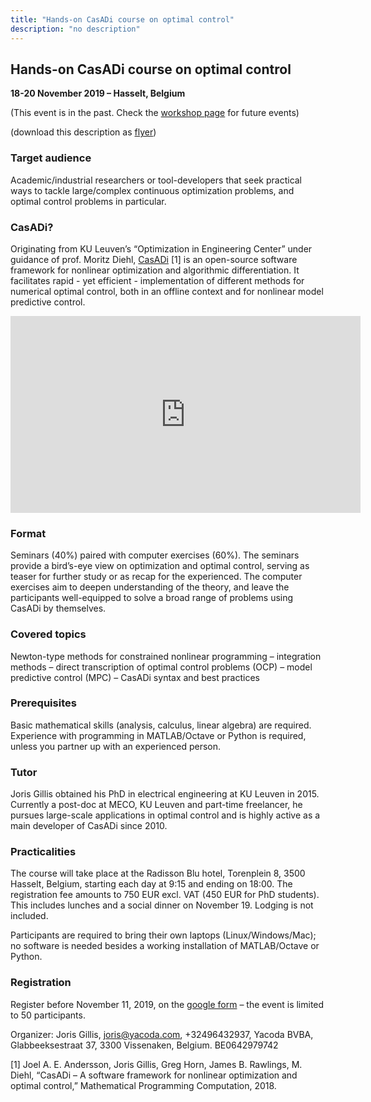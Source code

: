 ```yaml
---
title: "Hands-on CasADi course on optimal control"
description: "no description"
---
```


## Hands-on CasADi course on optimal control

**18-20 November 2019 – Hasselt, Belgium**

(This event is in the past. Check the [workshop page](../events) for future events)

(download this description as [flyer](hasselt2019.pdf))

### Target audience
Academic/industrial researchers or tool-developers that seek practical ways to tackle large/complex continuous optimization problems, and optimal control problems in particular.

### CasADi?
Originating from KU Leuven’s “Optimization in Engineering Center” under guidance of prof. Moritz Diehl, [CasADi](http://casadi.org) [1] is an open-source software framework for nonlinear optimization and algorithmic differentiation. It facilitates rapid - yet efficient - implementation of different methods for numerical optimal control, both in an offline context and for nonlinear model predictive control.

<iframe width="560" height="315" src="https://www.youtube.com/embed/aygB4COWHCs" frameborder="0" allow="autoplay; encrypted-media" allowfullscreen></iframe>


### Format
Seminars (40%) paired with computer exercises (60%). The seminars provide a bird’s-eye view on optimization and optimal control, serving as teaser for further study or as recap for the experienced. The computer exercises aim to deepen understanding of the theory, and leave the participants well-equipped to solve a broad range of problems using CasADi by themselves.

### Covered topics
Newton-type methods for constrained nonlinear programming – integration methods – direct transcription of optimal control problems (OCP) – model predictive control (MPC) – CasADi syntax and best practices

### Prerequisites
Basic mathematical skills (analysis, calculus, linear algebra) are required. Experience with programming in MATLAB/Octave or Python is required, unless you partner up with an experienced person.

### Tutor
Joris Gillis obtained his PhD in electrical engineering at KU Leuven in 2015. Currently a post-doc at MECO, KU Leuven and part-time freelancer, he pursues large-scale applications in optimal control and is highly active as a main developer of CasADi since 2010.

### Practicalities
The course will take place at the Radisson Blu hotel, Torenplein 8, 3500 Hasselt, Belgium, starting each day at 9:15 and ending on 18:00.
The registration fee amounts to 750 EUR excl. VAT (450 EUR for PhD students). This includes lunches and a social dinner on November 19. Lodging is not included.

Participants are required to bring their own laptops (Linux/Windows/Mac); no software is needed besides a working installation of MATLAB/Octave or Python.

### Registration

Register before November 11, 2019, on the [google form](https://forms.gle/Xos6Nyrn3d469MkHA) – the event is limited to 50 participants.

Organizer: Joris Gillis, [joris@yacoda.com](mailto:joris@yacoda.com), +32496432937, Yacoda BVBA, Glabbeeksestraat 37, 3300 Vissenaken, Belgium. BE0642979742


[1] Joel A. E. Andersson, Joris Gillis, Greg Horn, James B. Rawlings, M. Diehl, “CasADi – A software framework for nonlinear optimization and optimal control,” Mathematical Programming Computation, 2018.
